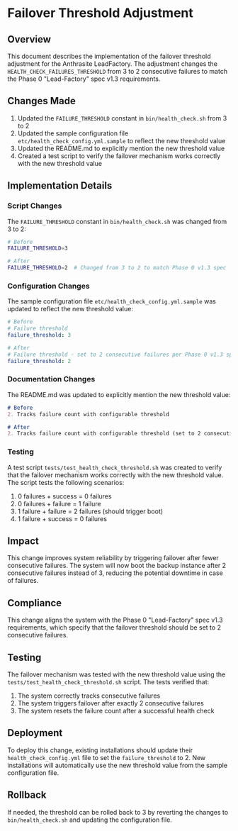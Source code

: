 # Failover Threshold Adjustment

## Overview

This document describes the implementation of the failover threshold adjustment for the Anthrasite LeadFactory. The adjustment changes the `HEALTH_CHECK_FAILURES_THRESHOLD` from 3 to 2 consecutive failures to match the Phase 0 "Lead-Factory" spec v1.3 requirements.

## Changes Made

1. Updated the `FAILURE_THRESHOLD` constant in `bin/health_check.sh` from 3 to 2
2. Updated the sample configuration file `etc/health_check_config.yml.sample` to reflect the new threshold value
3. Updated the README.md to explicitly mention the new threshold value
4. Created a test script to verify the failover mechanism works correctly with the new threshold value

## Implementation Details

### Script Changes

The `FAILURE_THRESHOLD` constant in `bin/health_check.sh` was changed from 3 to 2:

```bash
# Before
FAILURE_THRESHOLD=3

# After
FAILURE_THRESHOLD=2  # Changed from 3 to 2 to match Phase 0 v1.3 spec
```

### Configuration Changes

The sample configuration file `etc/health_check_config.yml.sample` was updated to reflect the new threshold value:

```yaml
# Before
# Failure threshold
failure_threshold: 3

# After
# Failure threshold - set to 2 consecutive failures per Phase 0 v1.3 spec
failure_threshold: 2
```

### Documentation Changes

The README.md was updated to explicitly mention the new threshold value:

```markdown
# Before
2. Tracks failure count with configurable threshold

# After
2. Tracks failure count with configurable threshold (set to 2 consecutive failures per Phase 0 v1.3 spec)
```

### Testing

A test script `tests/test_health_check_threshold.sh` was created to verify that the failover mechanism works correctly with the new threshold value. The script tests the following scenarios:

1. 0 failures + success = 0 failures
2. 0 failures + failure = 1 failure
3. 1 failure + failure = 2 failures (should trigger boot)
4. 1 failure + success = 0 failures

## Impact

This change improves system reliability by triggering failover after fewer consecutive failures. The system will now boot the backup instance after 2 consecutive failures instead of 3, reducing the potential downtime in case of failures.

## Compliance

This change aligns the system with the Phase 0 "Lead-Factory" spec v1.3 requirements, which specify that the failover threshold should be set to 2 consecutive failures.

## Testing

The failover mechanism was tested with the new threshold value using the `tests/test_health_check_threshold.sh` script. The tests verified that:

1. The system correctly tracks consecutive failures
2. The system triggers failover after exactly 2 consecutive failures
3. The system resets the failure count after a successful health check

## Deployment

To deploy this change, existing installations should update their `health_check_config.yml` file to set the `failure_threshold` to 2. New installations will automatically use the new threshold value from the sample configuration file.

## Rollback

If needed, the threshold can be rolled back to 3 by reverting the changes to `bin/health_check.sh` and updating the configuration file.
